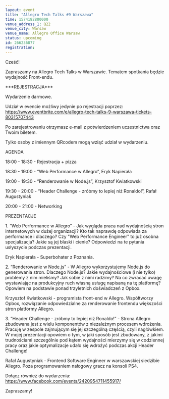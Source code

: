 ```yaml
---
layout: event
title: "Allegro Tech Talks #9 Warszawa"
time: 1574182800000
venue_address_1: Q22
venue_city: Warsaw
venue_name: Allegro Office Warsaw
status: upcoming
id: 266236877
registration: 
---
```


<p>Cześć!</p>
<p>Zapraszamy na Allegro Tech Talks w Warszawie. Tematem spotkania będzie wydajność Front-endu.</p>
<p>***REJESTRACJA***</p>
<p>Wydarzenie darmowe.</p>
<p>Udział w evencie możliwy jedynie po rejestracji poprzez: <a href="https://www.eventbrite.com/e/allegro-tech-talks-9-warszawa-tickets-80315707443" class="linkified">https://www.eventbrite.com/e/allegro-tech-talks-9-warszawa-tickets-80315707443</a></p>
<p>Po zarejestrowaniu otrzymasz e-mail z potwierdzeniem uczestnictwa oraz Twoim biletem.</p>
<p>Tylko osoby z imiennym QRcodem mogą wziąć udział w wydarzeniu.</p>
<p>AGENDA</p>
<p>18:00 - 18:30 - Rejestracja + pizza</p>
<p>18:30 - 19:00 - “Web Performance w Allegro”, Eryk Napierała</p>
<p>19:00 - 19:30 - “Renderowanie w Node.js”, Krzysztof Kwiatkowski</p>
<p>19:30 - 20:00 - “Header Challenge - zróbmy to lepiej niż Ronaldo!”, Rafał Augustyniak</p>
<p>20:00 - 21:00 - Networking</p>
<p>PREZENTACJE</p>
<p>1. “Web Performance w Allegro” - Jak wygląda praca nad wydajnością stron internetowych w dużej organizacji? Kto tak naprawdę odpowiada za performance i dlaczego? Czy "Web Performance Engineer" to już osobna specjalizacja? Jakie są jej blaski i cienie? Odpowiedzi na te pytania usłyszycie podczas prezentacji.</p>
<p>Eryk Napierała - Superbohater z Poznania.</p>
<p>2. “Renderowanie w Node.js” - W Allegro wykorzystujemy Node.js do generowania stron. Dlaczego Node.js? Jakie wydajnościowe (i nie tylko) problemy z nim mieliśmy? Jak sobie z nimi radzimy? Na co zwracać uwagę wystawiając na produkcyjny ruch własną usługę napisaną na tę platformę? Opowiem na podstawie ponad trzyletnich doświadczeń z Opbox.</p>
<p>Krzysztof Kwiatkowski - programista front-end w Allegro. Współtworzy Opbox, rozwiązanie odpowiedzialne za renderowanie frontendu większości stron platformy Allegro.</p>
<p>3. “Header Challenge - zróbmy to lepiej niż Ronaldo!” - Strona Allegro zbudowana jest z wielu komponentów z niezależnym procesem wdrożenia. Pracuję w zespole zajmującym się jej szczególną częścią, czyli nagłówkiem. W mojej prezentacji opowiem o tym, w jaki sposób jest zbudowany, z jakimi trudnościami szczególnie pod kątem wydajności mierzymy się w codziennej pracy oraz jakie optymalizacje udało się wdrożyć podczas akcji Header Challenge!</p>
<p>Rafał Augustyniak - Frontend Software Engineer w warszawskiej siedzibie Allegro. Poza programowaniem nałogowy gracz na konsoli PS4.</p>
<p>Dołącz również do wydarzenia:<br /><a href="https://www.facebook.com/events/2420954711455917/" class="linkified">https://www.facebook.com/events/2420954711455917/</a></p>
<p>Zapraszamy!</p>
